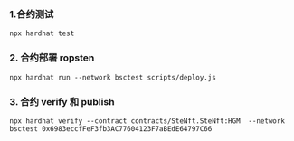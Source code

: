 ### 1.合约测试
```
npx hardhat test
```

### 2. 合约部署 ropsten
```
npx hardhat run --network bsctest scripts/deploy.js
```

### 3. 合约 verify 和 publish
```
npx hardhat verify --contract contracts/SteNft.SteNft:HGM  --network bsctest 0x6983eccfFeF3fb3AC77604123F7aBEdE64797C66
```

